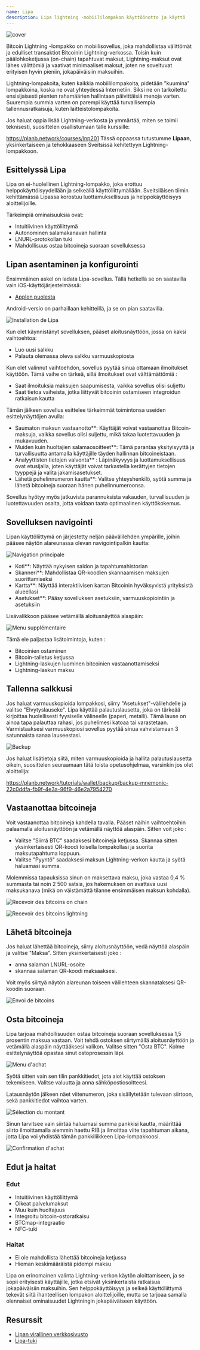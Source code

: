 ```yaml
---
name: Lipa
description: Lipa lightning -mobiililompakon käyttöönotto ja käyttö
---
```

![cover](assets/cover.webp)

Bitcoin Lightning -lompakko on mobiilisovellus, joka mahdollistaa välittömät ja edulliset transaktiot Bitcoinin Lightning-verkossa. Toisin kuin päälohkoketjussa (on-chain) tapahtuvat maksut, Lightning-maksut ovat lähes välittömiä ja vaativat minimaaliset maksut, joten ne soveltuvat erityisen hyvin pieniin, jokapäiväisiin maksuihin.

Lightning-lompakoita, kuten kaikkia mobiililompakoita, pidetään "kuumina" lompakkoina, koska ne ovat yhteydessä Internetiin. Siksi ne on tarkoitettu ensisijaisesti pienten rahamäärien hallintaan päivittäisiä menoja varten. Suurempia summia varten on parempi käyttää turvallisempia tallennusratkaisuja, kuten laitteistolompakoita.

Jos haluat oppia lisää Lightning-verkosta ja ymmärtää, miten se toimii teknisesti, suosittelen osallistumaan tälle kurssille:

https://planb.network/courses/lnp201
Tässä oppaassa tutustumme **Lipaan**, yksinkertaiseen ja tehokkaaseen Sveitsissä kehitettyyn Lightning-lompakkoon.

## Esittelyssä Lipa

Lipa on ei-huolellinen Lightning-lompakko, joka erottuu helppokäyttöisyydellään ja selkeällä käyttöliittymällään. Sveitsiläisen tiimin kehittämässä Lipassa korostuu luottamuksellisuus ja helppokäyttöisyys aloittelijoille.

Tärkeimpiä ominaisuuksia ovat:


- Intuitiivinen käyttöliittymä
- Autonominen salamakanavan hallinta
- LNURL-protokollan tuki
- Mahdollisuus ostaa bitcoineja suoraan sovelluksessa

## Lipan asentaminen ja konfigurointi

Ensimmäinen askel on ladata Lipa-sovellus. Tällä hetkellä se on saatavilla vain iOS-käyttöjärjestelmässä:


- [Applen puolesta](https://apps.apple.com/app/lipa-bitcoin-lightning/id1602180066)

Android-versio on parhaillaan kehitteillä, ja se on pian saatavilla.

![Installation de Lipa](assets/fr/01.webp)

Kun olet käynnistänyt sovelluksen, pääset aloitusnäyttöön, jossa on kaksi vaihtoehtoa:


- Luo uusi salkku
- Palauta olemassa oleva salkku varmuuskopiosta

Kun olet valinnut vaihtoehdon, sovellus pyytää sinua ottamaan ilmoitukset käyttöön. Tämä vaihe on tärkeä, sillä ilmoitukset ovat välttämättömiä :


- Saat ilmoituksia maksujen saapumisesta, vaikka sovellus olisi suljettu
- Saat tietoa vaiheista, jotka liittyvät bitcoinin ostamiseen integroidun ratkaisun kautta

Tämän jälkeen sovellus esittelee tärkeimmät toimintonsa useiden esittelynäyttöjen avulla:


- Saumaton maksun vastaanotto**: Käyttäjät voivat vastaanottaa Bitcoin-maksuja, vaikka sovellus olisi suljettu, mikä takaa luotettavuuden ja mukavuuden.
- Muiden kuin huoltajien salamaosoitteet**: Tämä parantaa yksityisyyttä ja turvallisuutta antamalla käyttäjille täyden hallinnan bitcoineistaan.
- Analyyttisten tietojen valvonta** : Läpinäkyvyys ja luottamuksellisuus ovat etusijalla, joten käyttäjät voivat tarkastella kerättyjen tietojen tyyppejä ja valita jakamisasetukset.
- Lähetä puhelinnumeron kautta**: Valitse yhteyshenkilö, syötä summa ja lähetä bitcoineja suoraan hänen puhelinnumeroonsa.

Sovellus hyötyy myös jatkuvista parannuksista vakauden, turvallisuuden ja luotettavuuden osalta, jotta voidaan taata optimaalinen käyttökokemus.

## Sovelluksen navigointi

Lipan käyttöliittymä on järjestetty neljän päävälilehden ympärille, joihin pääsee näytön alareunassa olevan navigointipalkin kautta:

![Navigation principale](assets/fr/02.webp)


- Koti**: Näyttää nykyisen saldon ja tapahtumahistorian
- Skanneri**: Mahdollistaa QR-koodien skannaamisen maksujen suorittamiseksi
- Kartta**: Näyttää interaktiivisen kartan Bitcoinin hyväksyvistä yrityksistä alueellasi
- Asetukset**: Pääsy sovelluksen asetuksiin, varmuuskopiointiin ja asetuksiin

Lisävalikkoon pääsee vetämällä aloitusnäyttöä alaspäin:

![Menu supplémentaire](assets/fr/03.webp)

Tämä ele paljastaa lisätoimintoja, kuten :


- Bitcoinien ostaminen
- Bitcoin-talletus ketjussa
- Lightning-laskujen luominen bitcoinien vastaanottamiseksi
- Lightning-laskun maksu

## Tallenna salkkusi

Jos haluat varmuuskopioida lompakkosi, siirry "Asetukset"-välilehdelle ja valitse "Elvytyslauseke". Lipa käyttää palautuslausetta, joka on tärkeää kirjoittaa huolellisesti fyysiselle välineelle (paperi, metalli). Tämä lause on ainoa tapa palauttaa rahasi, jos puhelimesi katoaa tai varastetaan. Varmistaaksesi varmuuskopiosi sovellus pyytää sinua vahvistamaan 3 satunnaista sanaa lauseestasi.

![Backup](assets/fr/04.webp)

Jos haluat lisätietoja siitä, miten varmuuskopioida ja hallita palautuslausetta oikein, suosittelen seuraamaan tätä toista opetusohjelmaa, varsinkin jos olet aloittelija:

https://planb.network/tutorials/wallet/backup/backup-mnemonic-22c0ddfa-fb9f-4e3a-96f9-46e2a7954270
## Vastaanottaa bitcoineja

Voit vastaanottaa bitcoineja kahdella tavalla. Pääset näihin vaihtoehtoihin palaamalla aloitusnäyttöön ja vetämällä näyttöä alaspäin. Sitten voit joko :


- Valitse "Siirrä BTC" saadaksesi bitcoineja ketjussa. Skannaa sitten yksinkertaisesti QR-koodi toisella lompakollasi ja suorita maksutapahtuma loppuun.
- Valitse "Pyyntö" saadaksesi maksun Lightning-verkon kautta ja syötä haluamasi summa.

Molemmissa tapauksissa sinun on maksettava maksu, joka vastaa 0,4 % summasta tai noin 2 500 satsia, jos hakemuksen on avattava uusi maksukanava (mikä on väistämättä tilanne ensimmäisen maksun kohdalla).

![Recevoir des bitcoins on chain](assets/fr/05.webp)

![Recevoir des bitcoins lightning](assets/fr/06.webp)

## Lähetä bitcoineja

Jos haluat lähettää bitcoineja, siirry aloitusnäyttöön, vedä näyttöä alaspäin ja valitse "Maksa". Sitten yksinkertaisesti joko :


- anna salaman LNURL-osoite
- skannaa salaman QR-koodi maksaaksesi.

Voit myös siirtyä näytön alareunan toiseen välilehteen skannataksesi QR-koodin suoraan.

![Envoi de bitcoins](assets/fr/07.webp)

## Osta bitcoineja

Lipa tarjoaa mahdollisuuden ostaa bitcoineja suoraan sovelluksessa 1,5 prosentin maksua vastaan. Voit tehdä ostoksen siirtymällä aloitusnäyttöön ja vetämällä alaspäin näyttääksesi valikon. Valitse sitten "Osta BTC". Kolme esittelynäyttöä opastaa sinut ostoprosessin läpi.

![Menu d'achat](assets/fr/08.webp)

Syötä sitten vain sen tilin pankkitiedot, jota aiot käyttää ostoksen tekemiseen. Valitse valuutta ja anna sähköpostiosoitteesi.

Latausnäytön jälkeen näet viitenumeron, joka sisällytetään tulevaan siirtoon, sekä pankkitiedot vaihtoa varten.

![Sélection du montant](assets/fr/09.webp)

Sinun tarvitsee vain siirtää haluamasi summa pankkisi kautta, määrittää siirto ilmoittamalla aiemmin haettu RIB ja ilmoittaa viite tapahtuman aikana, jotta Lipa voi yhdistää tämän pankkiliikkeen Lipa-lompakkoosi.

![Confirmation d'achat](assets/fr/10.webp)

## Edut ja haitat

### Edut


- Intuitiivinen käyttöliittymä
- Oikeat palvelumaksut
- Muu kuin huoltajuus
- Integroitu bitcoin-ostoratkaisu
- BTCmap-integraatio
- NFC-tuki

### Haitat


- Ei ole mahdollista lähettää bitcoineja ketjussa
- Hieman keskimääräistä pidempi maksu

Lipa on erinomainen valinta Lightning-verkon käytön aloittamiseen, ja se sopii erityisesti käyttäjille, jotka etsivät yksinkertaista ratkaisua jokapäiväisiin maksuihin. Sen helppokäyttöisyys ja selkeä käyttöliittymä tekevät siitä ihanteellisen lompakon aloittelijoille, mutta se tarjoaa samalla olennaiset ominaisuudet Lightningin jokapäiväiseen käyttöön.

## Resurssit


- [Lipan virallinen verkkosivusto](https://lipa.swiss/)
- [Lipa-tuki](https://getlipa.atlassian.net/servicedesk/customer/portal/1)